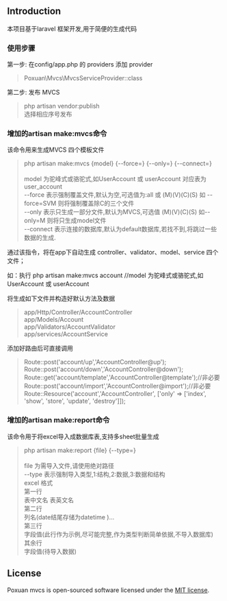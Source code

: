 
## Introduction

本项目基于laravel 框架开发,用于简便的生成代码

### 使用步骤
第一步: 在config/app.php 的 providers 添加 provider
> Poxuan\Mvcs\MvcsServiceProvider::class

第二步: 发布 MVCS

> php artisan vendor:publish \
> 选择相应序号发布

### 增加的artisan make:mvcs命令

该命令用来生成MVCS 四个模板文件

> php artisan make:mvcs {model} {--force=} {--only=} {--connect=} \
> \
> model 为驼峰式或骆驼式,如UserAccount 或 userAccount 对应表为 user_account \
> --force   表示强制覆盖文件,默认为空,可选值为:all 或 (M)(V)(C)(S) 如 --force=SVM 则将强制覆盖除C的三个文件 \
> --only    表示只生成一部分文件,默认为MVCS,可选值 (M)(V)(C)(S) 如--only=M 则将只生成model文件 \
> --connect 表示连接的数据库,默认为default数据库,若找不到,将跳过一些数据的生成.

通过该指令，将在app下自动生成 controller、validator、model、service 四个文件；

如：执行 php artisan make:mvcs account //model 为驼峰式或骆驼式,如UserAccount 或 userAccount

将生成如下文件并构造好默认方法及数据

> app/Http/Controller/AccountController \
> app/Models/Account \
> app/Validators/AccountValidator \
> app/services/AccountService 
 
 添加好路由后可直接调用
 
 >  Route::post('account/up','AccountController@up'); \
 >  Route::post('account/down','AccountController@down'); \
 >  Route::get('account/template','AccountController@template');//非必要 \
 >  Route::post('account/import','AccountController@import');//非必要 \
 >  Route::Resource('account','AccountController', ['only' => ['index', 'show', 'store', 'update', 'destroy']]); 

### 增加的artisan make:report命令

该命令用于将excel导入成数据库表,支持多sheet批量生成

> php artisan make:report {file} {--type=} \
> \
> file 为需导入文件,请使用绝对路径 \
> --type    表示强制导入类型,1:结构,2:数据,3:数据和结构 \
> excel 格式 \
> 第一行 \
> 表中文名  表英文名 \
> 第二行 \
> 列名(date结尾存储为datetime )... \
> 第三行 \
> 字段值(此行作为示例,尽可能完整,作为类型判断简单依据,不导入数据库) \
> 其余行 \
> 字段值(待导入数据)


## License

Poxuan mvcs is open-sourced software licensed under the [MIT license](http://opensource.org/licenses/MIT).
